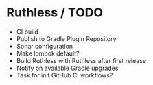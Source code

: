 # Ruthless / TODO

 * CI build
 * Publish to Gradle Plugin Repository
 * Sonar configuration
 * Make lombok default?
 * Build Ruthless with Ruthless after first release
 * Notify on available Gradle upgrades
 * Task for init GitHub CI workflows?
